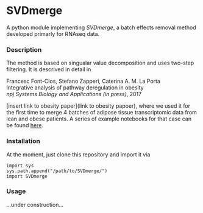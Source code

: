 # SVDmerge
A python module implementing *SVDmerge*, a batch effects removal method developed primarly for RNAseq data.


### Description
The method is based on singualar value decomposition and uses two-step filtering.
It is descrived in detail in

Francesc Font-Clos, Stefano Zapperi, Caterina A. M. La Porta  
Integrative analysis of pathway deregulation in obesity  
*npj Systems Biology and Applications (in press)*, 2017  


[insert link to obesity paper](link to obesity papoer),
where we used it for the first time to merge 4 batches of adipose tissue transcriptomic data
from lean and obese patients. A series of example notebooks for that case can be found [here](https://github.com/ComplexityBiosystems/obesity-score).

### Installation

At the moment, just clone this repository 
and import it via

```
import sys
sys.path.append("/path/to/SVDmerge/")
import SVDmerge
``` 

### Usage
...under construction...

